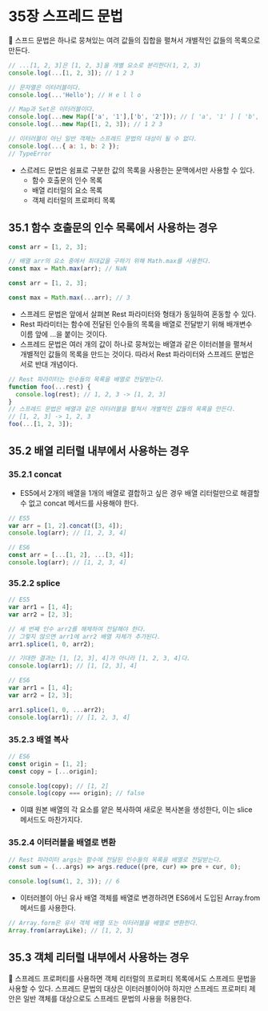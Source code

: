 # 35장 스프레드 문법

<aside>
📌 스프드 문법은 하나로 뭉쳐있는 여려 값들의 집합을 펼쳐서 개별적인 값들의 목록으로 만든다.

</aside>

```jsx
// ...[1, 2, 3]은 [1, 2, 3]을 개별 요소로 분리한다(1, 2, 3)
console.log(...[1, 2, 3]); // 1 2 3

// 문자열은 이터러블이다.
console.log(...'Hello'); // H e l l o

// Map과 Set은 이터러블이다.
console.log(...new Map(['a', '1'],['b', '2'])); // [ 'a', '1' ] [ 'b', '2' ]
console.log(...new Map([1, 2, 3]); // 1 2 3

// 이터러블이 아닌 일반 객체는 스프레드 문법의 대상이 될 수 없다.
console.log(...{ a: 1, b: 2 });
// TypeError
```

- 스르레드 문법은 쉼표로 구분한 값의 목록을 사용한는 문맥에서만 사용할 수 있다.
  - 함수 호출문의 인수 목록
  - 배열 리터럴의 요소 목록
  - 객체 리터럴의 프로퍼티 목록

## 35.1 함수 호출문의 인수 목록에서 사용하는 경우

```jsx
const arr = [1, 2, 3];

// 배열 arr의 요소 중에서 최대값을 구하기 위해 Math.max를 사용한다.
const max = Math.max(arr); // NaN
```

```jsx
const arr = [1, 2, 3];

const max = Math.max(...arr); // 3
```

- 스프레드 문법은 앞에서 살펴본 Rest 파라미터와 형태가 동일하여 혼동할 수 있다.
- Rest 파라미터는 함수에 전달된 인수들의 목록을 배열로 전달받기 위해 배개변수 이름 앞에 …을 붙이는 것이다.
- 스프레드 문법은 여러 개의 값이 하나로 뭉쳐있는 배열과 같은 이터러블을 펼쳐서 개별적인 값들의 목록을 만드는 것이다. 따라서 Rest 파라미터와 스프레드 문법은 서로 반대 개념이다.

```jsx
// Rest 파라미터는 인수들의 목록을 배열로 전달받는다.
function foo(...rest) {
  console.log(rest); // 1, 2, 3 -> [1, 2, 3]
}
// 스프레드 문법은 배열과 같은 이터러블을 펼쳐서 개별적인 값들의 목록을 만든다.
// [1, 2, 3] -> 1, 2, 3
foo(...[1, 2, 3]);
```

## 35.2 배열 리터럴 내부에서 사용하는 경우

### 35.2.1 concat

- ES5에서 2개의 배열을 1개의 배열로 결합하고 싶은 경우 배열 리터럴만으로 해결할 수 없고 concat 메서드를 사용해야 한다.

```jsx
// ES5
var arr = [1, 2].concat([3, 4]);
console.log(arr); // [1, 2, 3, 4]
```

```jsx
// ES6
const arr = [...[1, 2], ...[3, 4]];
console.log(arr); // [1, 2, 3, 4]
```

### 35.2.2 splice

```jsx
// ES5
var arr1 = [1, 4];
var arr2 = [2, 3];

// 세 번째 인수 arr2를 해체하여 전달해야 한다.
// 그렇지 않으면 arr1에 arr2 배열 자체가 추가된다.
arr1.splice(1, 0, arr2);

// 기대한 결과는 [1, [2, 3], 4]가 아니라 [1, 2, 3, 4]다.
console.log(arr1); // [1, [2, 3], 4]
```

```jsx
// ES6
var arr1 = [1, 4];
var arr2 = [2, 3];

arr1.splice(1, 0, ...arr2);
console.log(arr1); // [1, 2, 3, 4]
```

### 35.2.3 배열 복사

```jsx
// ES6
const origin = [1, 2];
const copy = [...origin];

console.log(copy); // [1, 2]
console.log(copy === origin); // false
```

- 이떄 원본 배열의 각 요소를 얕은 복사하여 새로운 복사본을 생성한다, 이는 slice 메서드도 마찬가지다.

### 35.2.4 이터러블을 배열로 변환

```jsx
// Rest 파라미터 args는 함수에 전달된 인수들의 목록을 배열로 전달받는다.
const sum = (...args) => args.reduce((pre, cur) => pre + cur, 0);

console.log(sum(1, 2, 3)); // 6
```

- 이터러블이 아닌 유사 배열 객체를 배열로 변경하려면 ES6에서 도입된 Array.from 메서드를 사용한다.

```jsx
// Array.form은 유사 객체 배열 또는 이터러블을 배열로 변환한다.
Array.from(arrayLike); // [1, 2, 3]
```

## 35.3 객체 리터럴 내부에서 사용하는 경우

<aside>
📌 스프레드 프로퍼티를 사용하면 객체 리터럴의 프로퍼티 목록에서도 스프레드 문법을 사용할 수 있다. 스프레드 문법의 대상은 이터러블이어야 하지만 스프레드 프로퍼티 제안은 일반 객체를 대상으로도 스프레드 문법의 사용을 허용한다.

</aside>
